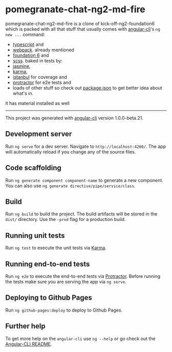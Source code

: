 # pomegranate-chat-ng2-md-fire

pomegranate-chat-ng2-md-fire is a clone of kick-off-ng2-foundation6 which is packed with all that stuff that usually comes with [angular-cli](https://cli.angular.io/)'s `ng new ...` command:

- [typescript](https://www.typescriptlang.org/) and
- [webpack](https://webpack.github.io/). already mentioned
- [foundation 6](http://foundation.zurb.com/sites.html) and
- [scss](http://sass-lang.com/). baked in tests by:
- [jasmine](https://jasmine.github.io/),
- [karma](https://karma-runner.github.io/1.0/index.html),
- [istanbul](https://istanbul.js.org/) for coverage and 
- [protractor](http://www.protractortest.org/#) for e2e tests and
- loads of other stuff so check out [package.json](/blob/master/package.json) to get better idea about what's in.

it has material installed as well

---

This project was generated with [angular-cli](https://github.com/angular/angular-cli) version 1.0.0-beta.21.

## Development server
Run `ng serve` for a dev server. Navigate to `http://localhost:4200/`. The app will automatically reload if you change any of the source files.

## Code scaffolding

Run `ng generate component component-name` to generate a new component. You can also use `ng generate directive/pipe/service/class`.

## Build

Run `ng build` to build the project. The build artifacts will be stored in the `dist/` directory. Use the `-prod` flag for a production build.

## Running unit tests

Run `ng test` to execute the unit tests via [Karma](https://karma-runner.github.io).

## Running end-to-end tests

Run `ng e2e` to execute the end-to-end tests via [Protractor](http://www.protractortest.org/).
Before running the tests make sure you are serving the app via `ng serve`.

## Deploying to Github Pages

Run `ng github-pages:deploy` to deploy to Github Pages.

## Further help

To get more help on the `angular-cli` use `ng --help` or go check out the [Angular-CLI README](https://github.com/angular/angular-cli/blob/master/README.md).
